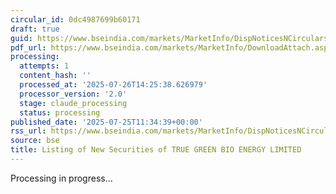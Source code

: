 ```yaml
---
circular_id: 0dc4987699b60171
draft: true
guid: https://www.bseindia.com/markets/MarketInfo/DispNoticesNCirculars.aspx?Noticeid={F3B96FCB-F759-4653-B2A4-40C1888FC5CE}&noticeno=20250725-19&dt=07/25/2025&icount=19&totcount=69&flag=0
pdf_url: https://www.bseindia.com/markets/MarketInfo/DownloadAttach.aspx?id=20250725-19&attachedId=
processing:
  attempts: 1
  content_hash: ''
  processed_at: '2025-07-26T14:25:38.626979'
  processor_version: '2.0'
  stage: claude_processing
  status: processing
published_date: '2025-07-25T11:34:39+00:00'
rss_url: https://www.bseindia.com/markets/MarketInfo/DispNoticesNCirculars.aspx?Noticeid={F3B96FCB-F759-4653-B2A4-40C1888FC5CE}&noticeno=20250725-19&dt=07/25/2025&icount=19&totcount=69&flag=0
source: bse
title: Listing of New Securities of TRUE GREEN BIO ENERGY LIMITED
---
```


Processing in progress...
